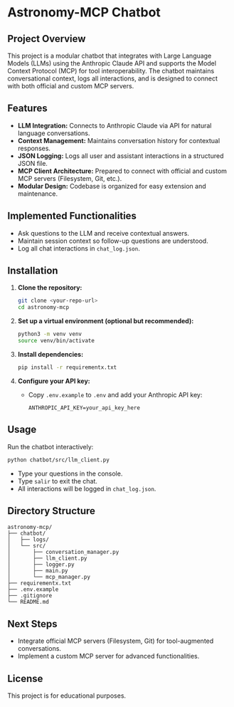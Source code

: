 # Astronomy-MCP Chatbot

## Project Overview
This project is a modular chatbot that integrates with Large Language Models (LLMs) using the Anthropic Claude API and supports the Model Context Protocol (MCP) for tool interoperability. The chatbot maintains conversational context, logs all interactions, and is designed to connect with both official and custom MCP servers.

## Features
- **LLM Integration:** Connects to Anthropic Claude via API for natural language conversations.
- **Context Management:** Maintains conversation history for contextual responses.
- **JSON Logging:** Logs all user and assistant interactions in a structured JSON file.
- **MCP Client Architecture:** Prepared to connect with official and custom MCP servers (Filesystem, Git, etc.).
- **Modular Design:** Codebase is organized for easy extension and maintenance.

## Implemented Functionalities
- Ask questions to the LLM and receive contextual answers.
- Maintain session context so follow-up questions are understood.
- Log all chat interactions in `chat_log.json`.

## Installation

1. **Clone the repository:**
   ```bash
   git clone <your-repo-url>
   cd astronomy-mcp
   ```

2. **Set up a virtual environment (optional but recommended):**
   ```bash
   python3 -m venv venv
   source venv/bin/activate
   ```

3. **Install dependencies:**
   ```bash
   pip install -r requirementx.txt
   ```

4. **Configure your API key:**
   - Copy `.env.example` to `.env` and add your Anthropic API key:
     ```
     ANTHROPIC_API_KEY=your_api_key_here
     ```

## Usage

Run the chatbot interactively:
```bash
python chatbot/src/llm_client.py
```
- Type your questions in the console.
- Type `salir` to exit the chat.
- All interactions will be logged in `chat_log.json`.

## Directory Structure
```
astronomy-mcp/
├── chatbot/
│   ├── logs/
│   └── src/
│       ├── conversation_manager.py
│       ├── llm_client.py
│       ├── logger.py
│       ├── main.py
│       └── mcp_manager.py
├── requirementx.txt
├── .env.example
├── .gitignore
└── README.md
```

## Next Steps
- Integrate official MCP servers (Filesystem, Git) for tool-augmented conversations.
- Implement a custom MCP server for advanced functionalities.

## License
This project is for educational purposes.
